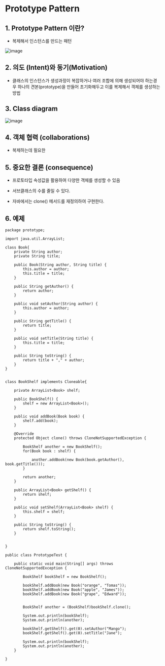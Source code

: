 # Prototype Pattern

## 1. Prototype Pattern 이란?
+ 복제해서 인스턴스를 만드는 패턴


![image](https://github.com/kswdev/design-pattern/assets/92713670/cbb14d75-8f96-4298-9107-3b831596e9fd)


## 2. 의도 (Intent)와 동기(Motivation)
+ 클래스의 인스턴스가 생성과정이 복잡하거나 여러 조합에 의해 생성되어야 하는경우 하나의 견본(prototype)을 만들어
초기화해두고 이를 복제해서 객체를 생성하는 방법


## 3. Class diagram
![image](https://github.com/kswdev/design-pattern/assets/92713670/88cc2499-dbbd-4f71-a139-e5d1ab39dfe4)


## 4. 객체 협력 (collaborations)

+ 복제하는데 필요한


## 5. 중요한 결론 (consequence)


+ 프로토타입 속성값을 활용하여 다양한 객체를 생성할 수 있음


+ 서브클래스의 수를 줄일 수 있다.


+ 자바에서는 clone() 메서드를 재정의하여 구현한다.



## 6. 예제
```
package prototype;

import java.util.ArrayList;

class Book{
	private String author;
	private String title;
	
	public Book(String author, String title) {
		this.author = author;
		this.title = title;
	}
	
	public String getAuthor() {
		return author;
	}
	
	public void setAuthor(String author) {
		this.author = author;
	}
	
	public String getTitle() {
		return title;
	}
	
	public void setTitle(String title) {
		this.title = title;
	}

	public String toString() {
		return title + "," + author;
	}
}


class BookShelf implements Cloneable{
	
	private ArrayList<Book> shelf;
	
	public BookShelf() {
		shelf = new ArrayList<Book>();
	} 
	
	public void addBook(Book book) {
		shelf.add(book);
	}

	@Override
	protected Object clone() throws CloneNotSupportedException {

		BookShelf another = new BookShelf();
		for(Book book : shelf) {
			
			another.addBook(new Book(book.getAuthor(), book.getTitle()));
		}
		
		return another;
	}
	
	public ArrayList<Book> getShelf() {
		return shelf;
	}

	public void setShelf(ArrayList<Book> shelf) {
		this.shelf = shelf;
	}

	public String toString() {
		return shelf.toString();
	}
	
	
}

public class PrototypeTest {

	public static void main(String[] args) throws CloneNotSupportedException {

		BookShelf bookShelf = new BookShelf();
		
		bookShelf.addBook(new Book("orange", "Tomas"));
		bookShelf.addBook(new Book("apple", "James"));
		bookShelf.addBook(new Book("grape", "Edward"));
		
		
		BookShelf another = (BookShelf)bookShelf.clone();
		
		System.out.println(bookShelf);
		System.out.println(another);
		
		bookShelf.getShelf().get(0).setAuthor("Mango");
		bookShelf.getShelf().get(0).setTitle("Jane");
		
		System.out.println(bookShelf);
		System.out.println(another);
	}

}
```
